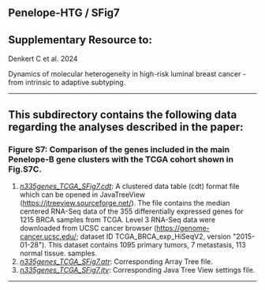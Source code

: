 ## Penelope-HTG / SFig7

## Supplementary Resource to:  

Denkert C et al. 2024 

Dynamics of molecular heterogeneity in high-risk luminal breast cancer - from intrinsic to adaptive subtyping.

************************************************************

## This subdirectory contains the following data regarding the analyses described in the paper:

### Figure S7: Comparison of the genes included in the main Penelope-B gene clusters with the TCGA cohort shown in Fig.S7C.

1. [*n335genes_TCGA_SFig7.cdt*](https://github.com/tkarn/Penelope-HTG/blob/main/SFig7/n335genes_TCGA_SFig7.cdt): A clustered data table (cdt) format file which can be opened in JavaTreeView (https://jtreeview.sourceforge.net/). The file contains the median centered RNA-Seq data of the 355 differentially expressed genes for 1215 BRCA samples from TCGA. Level 3 RNA-Seq data were downloaded from UCSC cancer browser (https://genome-cancer.ucsc.edu/; dataset ID TCGA_BRCA_exp_HiSeqV2, version "2015-01-28"). This dataset contains 1095 primary tumors, 7 metastasis, 113 normal tissue.
samples.
2. [*n335genes_TCGA_SFig7.atr*](https://github.com/tkarn/Penelope-HTG/blob/main/SFig7/n335genes_TCGA_SFig7.atr): Corresponding Array Tree file.
3. [*n335genes_TCGA_SFig7.jtv*](https://github.com/tkarn/Penelope-HTG/blob/main/SFig7/n335genes_TCGA_SFig7.jtv): Corresponding Java Tree View settings file.


************************************************************

